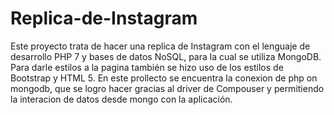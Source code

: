 # Replica-de-Instagram
Este proyecto trata de hacer una replica de Instagram con el lenguaje de desarrollo PHP 7 y bases de datos NoSQL, para la cual se utiliza MongoDB. Para darle estilos a la pagina también se hizo uso de los estilos de Bootstrap y HTML 5. 
En este prollecto se encuentra la conexion de php on mongodb, que se logro hacer gracias al driver de Compouser y permitiendo la interacion de datos desde mongo con la aplicación.
